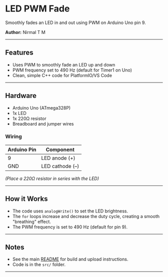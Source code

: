 # LED PWM Fade

Smoothly fades an LED in and out using PWM on Arduino Uno pin 9.

**Author:** Nirmal T M

---

## Features

- Uses PWM to smoothly fade an LED up and down
- PWM frequency set to 490 Hz (default for Timer1 on Uno)
- Clean, simple C++ code for PlatformIO/VS Code

---

## Hardware

- Arduino Uno (ATmega328P)
- 1x LED
- 1x 220Ω resistor
- Breadboard and jumper wires

### Wiring

| Arduino Pin | Component       |
| ----------- | --------------- |
| 9           | LED anode (+)   |
| GND         | LED cathode (–) |

_(Place a 220Ω resistor in series with the LED)_

---

## How it Works

- The code uses `analogWrite()` to set the LED brightness.
- The `for` loops increase and decrease the duty cycle, creating a smooth "breathing" effect.
- The PWM frequency is set to 490 Hz (default for pin 9).

---

## Notes

- See the main [README](../README.md) for build and upload instructions.
- Code is in the `src/` folder.

---
